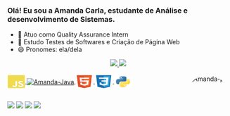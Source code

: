 ###  Olá! Eu sou a Amanda Carla, estudante de Análise e desenvolvimento de Sistemas.

- 🔭 Atuo como Quality Assurance Intern
- 🌱 Estudo Testes de Softwares e Criação de Página Web
- 😄 Pronomes:  ela/dela

<div align="center">
  <a href="https://github.com/amanda-carla">
  <img height="160em" src="https://github-readme-stats.vercel.app/api?username=amanda-carla&show_icons=true&theme=dracula&include_all_commits=true&count_private=true"/>
  <img height="160em" src="https://github-readme-stats.vercel.app/api/top-langs/?username=amanda-carla&layout=compact&langs_count=7&theme=dracula"/>
</div>

<div style="display: inline_block"><br>
  <img align="center" alt="Amanda-Js" height="30" width="40" src="https://raw.githubusercontent.com/devicons/devicon/master/icons/javascript/javascript-plain.svg">
<img align="center" alt="Amanda-Java" height="30" width="40" 
 src="https://cdn.jsdelivr.net/gh/devicons/devicon/icons/java/java-original.svg" />
 <img align="center" alt="Amanda-HTML" height="30" width="40" <img
  <img align="center" alt="Amanda-HTML" height="30" width="40" 
src="https://raw.githubusercontent.com/devicons/devicon/master/icons/html5/html5-original.svg">
  <img align="center" alt="Amanda-CSS" height="30" width="40" src="https://raw.githubusercontent.com/devicons/devicon/master/icons/css3/css3-original.svg">
  <img align="center" alt="Amanda-Python" height="30" width="40" src="https://raw.githubusercontent.com/devicons/devicon/master/icons/python/python-original.svg">
  <img align="right" alt="Amanda-pic" height="150" style="border-radius:50px;" src="https://i.picasion.com/pic92/1ab3e002d2146b54d083ef033deaae3b.gif">
</div>
  
##
<div>  
  <a href="https://www.instagram.com/amandaxcarla/" target="_blank"><img src="https://img.shields.io/badge/-Instagram-%23E4405F?style=for-the-badge&logo=instagram&logoColor=white" target="_blank"></a>
 <a href="https://discord.gg/GnTEJheG" target="_blank"><img src="https://img.shields.io/badge/Discord-7289DA?style=for-the-badge&logo=discord&logoColor=white" target="_blank"></a> 
  <a href = "mailto:amandaxcarlasb@gmail.com"><img src="https://img.shields.io/badge/-Gmail-%23333?style=for-the-badge&logo=gmail&logoColor=white" target="_blank"></a>
  <a href="https://www.linkedin.com/in/amanda-carla-brito/" target="_blank"><img src="https://img.shields.io/badge/-LinkedIn-%230077B5?style=for-the-badge&logo=linkedin&logoColor=white" target="_blank"></a> 
</div>  
